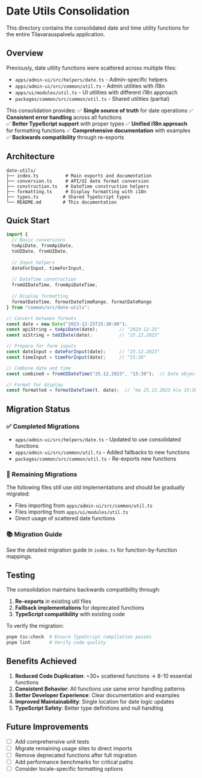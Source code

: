 # Date Utils Consolidation

This directory contains the consolidated date and time utility functions for the entire Tilavarauspalvelu application.

## Overview

Previously, date utility functions were scattered across multiple files:
- `apps/admin-ui/src/helpers/date.ts` - Admin-specific helpers
- `apps/admin-ui/src/common/util.ts` - Admin utilities with i18n
- `apps/ui/modules/util.ts` - UI utilities with different i18n approach
- `packages/common/src/common/util.ts` - Shared utilities (partial)

This consolidation provides:
✅ **Single source of truth** for date operations
✅ **Consistent error handling** across all functions  
✅ **Better TypeScript support** with proper types
✅ **Unified i18n approach** for formatting functions
✅ **Comprehensive documentation** with examples
✅ **Backwards compatibility** through re-exports

## Architecture

```
date-utils/
├── index.ts          # Main exports and documentation
├── conversion.ts     # API/UI date format conversion
├── construction.ts   # DateTime construction helpers
├── formatting.ts     # Display formatting with i18n
├── types.ts         # Shared TypeScript types
└── README.md        # This documentation
```

## Quick Start

```typescript
import {
  // Basic conversions
  toApiDate, fromApiDate,
  toUIDate, fromUIDate,
  
  // Input helpers
  dateForInput, timeForInput,
  
  // DateTime construction
  fromUIDateTime, fromApiDateTime,
  
  // Display formatting
  formatDateTime, formatDateTimeRange, formatDateRange
} from "common/src/date-utils";

// Convert between formats
const date = new Date("2023-12-25T15:30:00");
const apiString = toApiDate(date);        // "2023-12-25"
const uiString = toUIDate(date);          // "25.12.2023"

// Prepare for form inputs
const dateInput = dateForInput(date);     // "25.12.2023"
const timeInput = timeForInput(date);     // "15:30"

// Combine date and time
const combined = fromUIDateTime("25.12.2023", "15:30");  // Date object

// Format for display
const formatted = formatDateTime(t, date);  // "ma 25.12.2023 klo 15:30"
```

## Migration Status

### ✅ Completed Migrations
- `apps/admin-ui/src/helpers/date.ts` - Updated to use consolidated functions
- `apps/admin-ui/src/common/util.ts` - Added fallbacks to new functions
- `packages/common/src/common/util.ts` - Re-exports new functions

### 🔄 Remaining Migrations
The following files still use old implementations and should be gradually migrated:
- Files importing from `apps/admin-ui/src/common/util.ts`
- Files importing from `apps/ui/modules/util.ts`
- Direct usage of scattered date functions

### 📚 Migration Guide
See the detailed migration guide in `index.ts` for function-by-function mappings.

## Testing

The consolidation maintains backwards compatibility through:
1. **Re-exports** in existing util files
2. **Fallback implementations** for deprecated functions
3. **TypeScript compatibility** with existing code

To verify the migration:
```bash
pnpm tsc:check  # Ensure TypeScript compilation passes
pnpm lint       # Verify code quality
```

## Benefits Achieved

1. **Reduced Code Duplication**: ~30+ scattered functions → 8-10 essential functions
2. **Consistent Behavior**: All functions use same error handling patterns
3. **Better Developer Experience**: Clear documentation and examples
4. **Improved Maintainability**: Single location for date logic updates
5. **TypeScript Safety**: Better type definitions and null handling

## Future Improvements

- [ ] Add comprehensive unit tests
- [ ] Migrate remaining usage sites to direct imports
- [ ] Remove deprecated functions after full migration
- [ ] Add performance benchmarks for critical paths
- [ ] Consider locale-specific formatting options